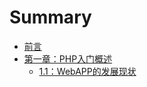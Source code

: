 # Summary

* [前言](README.md)
* [第一章：PHP入门概述](Chapter1/README.md)
  * [1.1：WebAPP的发展现状](Chapter1/section1.1.md)
